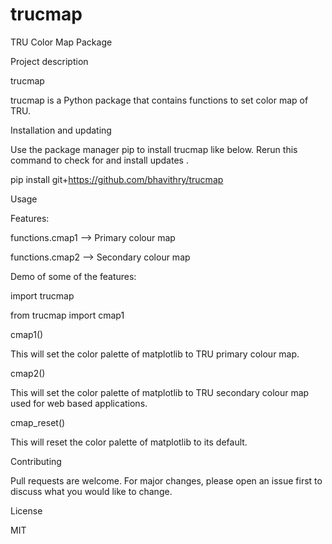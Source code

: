 # trucmap
TRU Color Map Package

Project description

trucmap

trucmap is a Python package that contains functions to set color map of TRU.

Installation and updating

Use the package manager pip to install trucmap like below. Rerun this command to check for and install updates .

pip install git+https://github.com/bhavithry/trucmap

Usage

Features:

functions.cmap1 --> Primary colour map

functions.cmap2 --> Secondary colour map

Demo of some of the features:

import trucmap

from trucmap import cmap1

cmap1()

This will set the color palette of matplotlib to TRU primary colour map.

cmap2()

This will set the color palette of matplotlib to TRU secondary colour map used for web based applications.

cmap_reset()

This will reset the color palette of matplotlib to its default.


Contributing

Pull requests are welcome. For major changes, please open an issue first to discuss what you would like to change.

License

MIT
